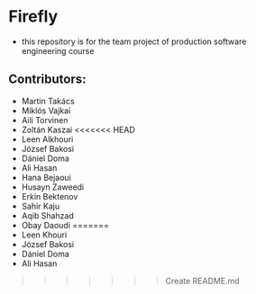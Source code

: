 # Firefly
- this repository is for the team project of production software engineering course

## Contributors:
- Martin Takács
- Miklós Vajkai
- Aili Torvinen
- Zoltán Kaszai
<<<<<<< HEAD
- Leen Alkhouri
- József Bakosi
- Dániel Doma
- Ali Hasan
- Hana Bejaoui
- Husayn Zaweedi
- Erkin Bektenov
- Sahir Kaju
- Aqib Shahzad
- Obay Daoudi
=======
- Leen Khouri
- József Bakosi
- Dániel Doma
- Ali Hasan
>>>>>>> Create README.md
